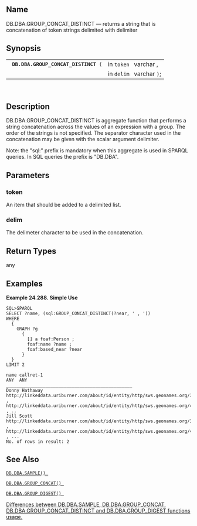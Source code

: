 <div>

<div>

</div>

<div>

## Name

DB.DBA.GROUP_CONCAT_DISTINCT — returns a string that is concatenation of
token strings delimited with delimiter

</div>

<div>

## Synopsis

<div>

|                                           |                          |
|-------------------------------------------|--------------------------|
| ` `**`DB.DBA.GROUP_CONCAT_DISTINCT`**` (` | in `token ` varchar ,    |
|                                           | in `delim ` varchar `)`; |

<div>

 

</div>

</div>

</div>

<div>

## Description

DB.DBA.GROUP_CONCAT_DISTINCT is aggregate function that performs a
string concatenation across the values of an expression with a group.
The order of the strings is not specified. The separator character used
in the concatenation may be given with the scalar argument delimiter.

Note: the "sql:" prefix is mandatory when this aggregate is used in
SPARQL queries. In SQL queries the prefix is "DB.DBA".

</div>

<div>

## Parameters

<div>

### token

An item that should be added to a delimited list.

</div>

<div>

### delim

The delimeter character to be used in the concatenation.

</div>

</div>

<div>

## Return Types

any

</div>

<div>

## Examples

<div>

**Example 24.288. Simple Use**

<div>

``` programlisting
SQL>SPARQL
SELECT ?name, (sql:GROUP_CONCAT_DISTINCT(?near, ' , '))
WHERE
  {
    GRAPH ?g
      {
        [] a foaf:Person ;
        foaf:name ?name ;
        foaf:based_near ?near
      }
  }
LIMIT 2

name callret-1
ANY  ANY
________________________________________________
Donny Hathaway   http://linkeddata.uriburner.com/about/id/entity/http/sws.geonames.org/3996063/ , http://linkeddata.uriburner.com/about/id/entity/http/sws.geonames.org/4990729/ , ..
Jill Scott       http://linkeddata.uriburner.com/about/id/entity/http/sws.geonames.org/3996034/ , http://linkeddata.uriburner.com/about/id/entity/http/sws.geonames.org/4990735/ , ...
No. of rows in result: 2
```

</div>

</div>

  

</div>

<div>

## See Also

<a href="fn_sample.html" class="link" title="DB.DBA.SAMPLE"><code
class="function">DB.DBA.SAMPLE() </code></a>

<a href="fn_group_concat.html" class="link"
title="DB.DBA.GROUP_CONCAT"><code
class="function">DB.DBA.GROUP_CONCAT() </code></a>

<a href="fn_group_digest.html" class="link"
title="DB.DBA.GROUP_DIGEST"><code
class="function">DB.DBA.GROUP_DIGEST() </code></a>

<a href="samplegroupconcatdigest.html" class="link"
title="1.5.59. What is the difference between the functions SAMPLE, GROUP_CONCAT and GROUP_DIGEST?">Differences
between DB.DBA.SAMPLE, DB.DBA.GROUP_CONCAT, DB.DBA.GROUP_CONCAT_DISTINCT
and DB.DBA.GROUP_DIGEST functions usage.</a>

</div>

</div>
